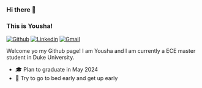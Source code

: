 <!--
### Hi there 👋
**YoushaWang/YoushaWang** is a ✨ _special_ ✨ repository because its `README.md` (this file) appears on your GitHub profile.

Here are some ideas to get you started:

- 🔭 I’m currently working on ...
- 🌱 I’m currently learning ...
- 👯 I’m looking to collaborate on ...
- 🤔 I’m looking for help with ...
- 💬 Ask me about ...
- 📫 How to reach me: ...
- 😄 Pronouns: ...
- ⚡ Fun fact: ...

reference:
https://github.com/abhisheknaiidu/awesome-github-profile-readme

-->
### Hi there 👋 
### This is Yousha!
 
[![Github](https://img.shields.io/badge/-Github-000?style=flat&logo=Github&logoColor=white)](https://github.com/YoushaWang)
[![Linkedin](https://img.shields.io/badge/-LinkedIn-blue?style=flat&logo=Linkedin&logoColor=white)](https://www.linkedin.com/in/yousha-wang/)
[![Gmail](https://img.shields.io/badge/-Gmail-c14438?style=flat&logo=Gmail&logoColor=white)](mailto:yousha.wang@gmail.com)

Welcome yo my Github page! I am Yousha and I am currently a ECE master student in Duke University.
 
 
<!-- <img align="right" alt="img" src="https://github.com/FernandoRoldan93/FernandoRoldan93/blob/master/cover_image.jpg" width="50%" height="auto" /> -->

 
- :mortar_board: Plan to graduate in May 2024
- :muscle: Try to go to bed early and get up early